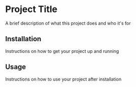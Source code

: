 # Project Title

A brief description of what this project does and who it's for

## Installation

Instructions on how to get your project up and running

## Usage

Instructions on how to use your project after installation
